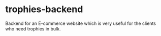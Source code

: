 # trophies-backend
Backend for an E-commerce website which is very useful for the clients who need trophies in bulk.
